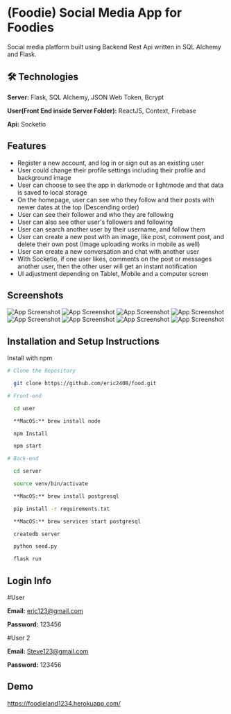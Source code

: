 
# (Foodie) Social Media App for Foodies

Social media platform built using Backend Rest Api written in SQL Alchemy and Flask. 


## 🛠 Technologies

**Server:** Flask, SQL Alchemy, JSON Web Token, Bcrypt

**User(Front End inside Server Folder):** ReactJS, Context, Firebase

**Api:** Socketio




## Features

- Register a new account, and log in or sign out as an existing user
- User could change their profile settings including their profile and background image
- User can choose to see the app in darkmode or lightmode and that data is saved to local storage
- On the homepage, user can see who they follow and their posts with newer dates at the top (Descending order)
- User can see their follower and who they are following
- User can also see other user's followers and following 
- User can search another user by their username, and follow them
- User can create a new post with an image, like post, comment post, and delete their own post (Image uploading works in mobile as well)
- User can create a new conversation and chat with another user
- With Socketio, if one user likes, comments on the post or messages another user, then the other user will get an instant notification
- UI adjustment depending on Tablet, Mobile and a computer screen






## Screenshots

![App Screenshot](https://i.ibb.co/c2VW46m/29.png)
![App Screenshot](https://i.ibb.co/HgLbrQp/30.png)
![App Screenshot](https://i.ibb.co/XbvDzPV/31.png)
![App Screenshot](https://i.ibb.co/b7shVty/32.png)
![App Screenshot](https://i.ibb.co/kgMhL5Z/33.png)
![App Screenshot](https://i.ibb.co/9b5KstN/34.png)
![App Screenshot](https://i.ibb.co/Ss96k7Y/35.png)
![App Screenshot](https://i.ibb.co/X5Nsk60/36.png)







## Installation and Setup Instructions

Install with npm

```bash
# Clone the Repository

  git clone https://github.com/eric2408/food.git

# Front-end

  cd user 

  **MacOS:** brew install node

  npm Install

  npm start

# Back-end

  cd server

  source venv/bin/activate

  **MacOS:** brew install postgresql

  pip install -r requirements.txt

  **MacOS:** brew services start postgresql

  createdb server

  python seed.py

  flask run
```
    
## Login Info

#User

**Email:** eric123@gmail.com

**Password:** 123456


#User 2

**Email:** Steve123@gmail.com

**Password:** 123456

## Demo

https://foodieland1234.herokuapp.com/
